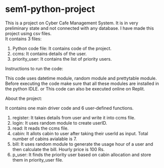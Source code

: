 # sem1-python-project
This is a project on Cyber Cafe Management System. It is in very preliminary state and not connected with any database. I have made this project using csv files.
<br>
It contains 3 files:
1. Python code file: It contains code of the project.
2. ccms: It contains details of the user.
3. priority_user: It contains the list of priority users.



Instructions to run the code:

This code uses datetime module, random module and prettytable module. Before executing the code make sure that all these modules are installed in the python IDLE.
or This code can also be executed online on Replit.


About the project:

It contains one main driver code and 6 user-defined functions.
1. register: It takes details from user and write it into ccms file.
2. login: It uses random module to create userID.
3. read: It reads the ccms file.
4. cabin: It allots cabin to user after taking their userId as input. Total number of cabins avialable is 7.
5. bill: It uses random module to generate the usage hour of a user and then calculate the bill. Hourly price is 100 Rs.
6. p_user: It finds the priority user based on cabin allocation and store them in priority_user file.

